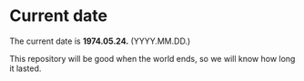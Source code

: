 # Current date

The current date is **1974.05.24.** (YYYY.MM.DD.)

This repository will be good when the world ends, so we will know how long it lasted.